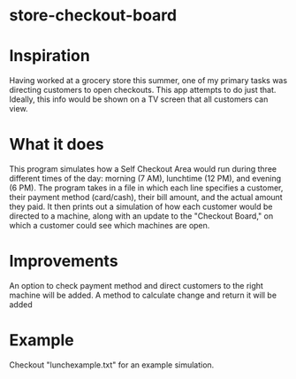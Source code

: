 # store-checkout-board


# Inspiration

Having worked at a grocery store this summer, one of my primary tasks was directing customers to open checkouts. This app attempts to do just that. Ideally, this info would be shown on a TV screen that all customers can view.

# What it does

This program simulates how a Self Checkout Area would run during three different times of the day: morning (7 AM), lunchtime (12 PM), and evening (6 PM). The program takes in a file in which each line specifies a customer, their payment method (card/cash), their bill amount, and the actual amount they paid. It then prints out a simulation of how each customer would be directed to a machine, along with an update to the "Checkout Board," on which a customer could see which machines are open.

# Improvements
An option to check payment method and direct customers to the right machine will be added. 
A method to calculate change and return it will be added

# Example
Checkout "lunchexample.txt" for an example simulation.
